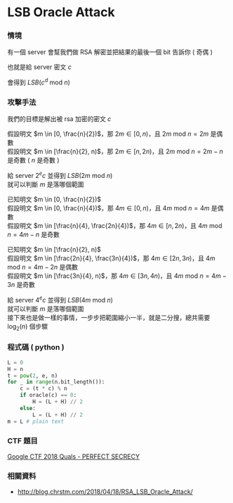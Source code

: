 # LSB Oracle Attack

### 情境

有一個 server 會幫我們做 RSA 解密並把結果的最後一個 bit 告訴你 ( 奇偶 )

也就是給 server 密文 $c$

會得到 $LSB(c^d \text{ mod } n)$

### 攻擊手法

我們的目標是解出被 rsa 加密的密文 $c$

假設明文 $m \in [0, \frac{n}{2})$，那 $2m \in [0, n)$，且 $2m \text{ mod } n = 2m$ 是偶數  
假設明文 $m \in [\frac{n}{2}, n)$，那 $2m \in [n, 2n)$，且 $2m \text{ mod } n = 2m - n$ 是奇數 ( $n$ 是奇數 )

給 server $2^ec$ 並得到 $LSB(2m \text{ mod } n)$  
就可以判斷 $m$ 是落哪個範圍

已知明文 $m \in [0, \frac{n}{2})$  
假設明文 $m \in [0, \frac{n}{4})$，那 $4m \in [0, n)$，且 $4m \text{ mod } n = 4m$ 是偶數  
假設明文 $m \in [\frac{n}{4}, \frac{2n}{4})$，那 $4m \in [n, 2n)$，且 $4m \text{ mod } n = 4m - n$ 是奇數

已知明文 $m \in [\frac{n}{2}, n)$  
假設明文 $m \in [\frac{2n}{4}, \frac{3n}{4})$，那 $4m \in [2n, 3n)$，且 $4m \text{ mod } n = 4m - 2n$ 是偶數  
假設明文 $m \in [\frac{3n}{4}, n)$，那 $4m \in [3n, 4n)$，且 $4m \text{ mod } n = 4m - 3n$ 是奇數

給 server $4^ec$ 並得到 $LSB(4m \text{ mod } n)$  
就可以判斷 $m$ 是落哪個範圍  
接下來也是做一樣的事情，一步步把範圍縮小一半，就是二分搜，總共需要 $\text{log}_2(n)$ 個步驟

### 程式碼 ( python )

```python
L = 0
H = n
t = pow(2, e, n)
for _ in range(n.bit_length()):
    c = (t * c) % n
    if oracle(c) == 0:
        H = (L + H) // 2
    else:
        L = (L + H) // 2
m = L # plain text
```

### CTF 題目

[Google CTF 2018 Quals - PERFECT SECRECY](https://ctftime.org/task/6225)

### 相關資料

* http://blog.chrstm.com/2018/04/18/RSA_LSB_Oracle_Attack/
